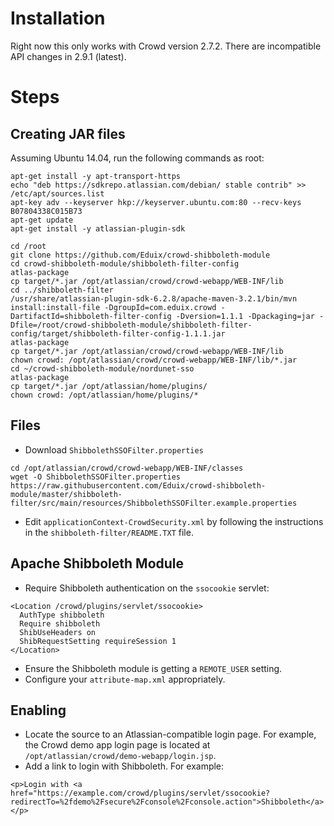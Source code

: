 # Installation

Right now this only works with Crowd version 2.7.2. There are incompatible API changes in 2.9.1 (latest).

# Steps

## Creating JAR files

Assuming Ubuntu 14.04, run the following commands as root:

```shell
apt-get install -y apt-transport-https
echo "deb https://sdkrepo.atlassian.com/debian/ stable contrib" >> /etc/apt/sources.list
apt-key adv --keyserver hkp://keyserver.ubuntu.com:80 --recv-keys B07804338C015B73
apt-get update
apt-get install -y atlassian-plugin-sdk

cd /root
git clone https://github.com/Eduix/crowd-shibboleth-module
cd crowd-shibboleth-module/shibboleth-filter-config
atlas-package
cp target/*.jar /opt/atlassian/crowd/crowd-webapp/WEB-INF/lib
cd ../shibboleth-filter
/usr/share/atlassian-plugin-sdk-6.2.8/apache-maven-3.2.1/bin/mvn install:install-file -DgroupId=com.eduix.crowd -DartifactId=shibboleth-filter-config -Dversion=1.1.1 -Dpackaging=jar -Dfile=/root/crowd-shibboleth-module/shibboleth-filter-config/target/shibboleth-filter-config-1.1.1.jar
atlas-package
cp target/*.jar /opt/atlassian/crowd/crowd-webapp/WEB-INF/lib
chown crowd: /opt/atlassian/crowd/crowd-webapp/WEB-INF/lib/*.jar
cd ~/crowd-shibboleth-module/nordunet-sso
atlas-package
cp target/*.jar /opt/atlassian/home/plugins/
chown crowd: /opt/atlassian/home/plugins/*
```

## Files

* Download `ShibbolethSSOFilter.properties`

```shell
cd /opt/atlassian/crowd/crowd-webapp/WEB-INF/classes
wget -O ShibbolethSSOFilter.properties https://raw.githubusercontent.com/Eduix/crowd-shibboleth-module/master/shibboleth-filter/src/main/resources/ShibbolethSSOFilter.example.properties
```

* Edit `applicationContext-CrowdSecurity.xml` by following the instructions in the `shibboleth-filter/README.TXT` file.

## Apache Shibboleth Module

* Require Shibboleth authentication on the `ssocookie` servlet:

```
<Location /crowd/plugins/servlet/ssocookie>
  AuthType shibboleth
  Require shibboleth
  ShibUseHeaders on
  ShibRequestSetting requireSession 1
</Location>
```

* Ensure the Shibboleth module is getting a `REMOTE_USER` setting.
* Configure your `attribute-map.xml` appropriately.

## Enabling

* Locate the source to an Atlassian-compatible login page. For example, the Crowd demo app login page is located at `/opt/atlassian/crowd/demo-webapp/login.jsp`.
* Add a link to login with Shibboleth. For example:

```
<p>Login with <a href="https://example.com/crowd/plugins/servlet/ssocookie?redirectTo=%2fdemo%2Fsecure%2Fconsole%2Fconsole.action">Shibboleth</a></p>
```
